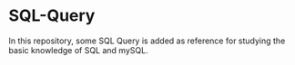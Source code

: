 # SQL-Query


In this repository, some SQL Query is added as reference for studying the basic knowledge of SQL and mySQL. 
